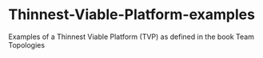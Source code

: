 # Thinnest-Viable-Platform-examples
Examples of a Thinnest Viable Platform (TVP) as defined in the book Team Topologies
